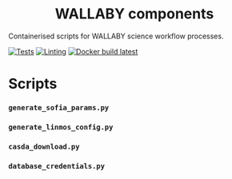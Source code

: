 <h1 align="center">WALLABY components</h1>

Containerised scripts for WALLABY science workflow processes.

[![Tests](https://github.com/AusSRC/WALLABY_components/actions/workflows/tests.yaml/badge.svg)](https://github.com/AusSRC/WALLABY_components/actions/workflows/tests.yaml)
[![Linting](https://github.com/AusSRC/WALLABY_components/actions/workflows/lint.yaml/badge.svg)](https://github.com/AusSRC/WALLABY_components/actions/workflows/lint.yaml)
[![Docker build latest](https://github.com/AusSRC/WALLABY_components/actions/workflows/docker-build-latest.yml/badge.svg)](https://github.com/AusSRC/WALLABY_components/actions/workflows/docker-build-latest.yml)

# Scripts

### `generate_sofia_params.py`

### `generate_linmos_config.py`

### `casda_download.py`

### `database_credentials.py`
